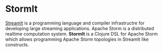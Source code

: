 StormIt
=======

[StreamIt](http://groups.csail.mit.edu/cag/streamit/) is a programming language and compiler infrastructre for developing large streaming applications. Apache Storm is a distributed realtime computation system. **StormIt** is a Clojure DSL for Apache Storm which allows programming Apache Storm topologies in StreamIt like constructs. 
